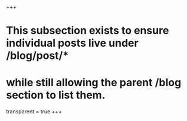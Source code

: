 +++
# This subsection exists to ensure individual posts live under /blog/post/*
# while still allowing the parent /blog section to list them.
transparent = true
+++
